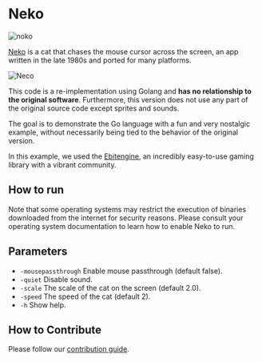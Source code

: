 # Neko

![noko](https://raw.githubusercontent.com/crgimenes/neko/master/assets/awake.png)

[Neko](https://en.wikipedia.org/wiki/Neko_(software)) is a cat that chases the mouse cursor across the screen, an app written in the late 1980s and ported for many platforms.

![Neco](https://github.com/crgimenes/neko/blob/master/fixtures/neko.gif)

This code is a re-implementation using Golang and **has no relationship to the original software**. Furthermore, this version does not use any part of the original source code except sprites and sounds.

The goal is to demonstrate the Go language with a fun and very nostalgic example, without necessarily being tied to the behavior of the original version.

In this example, we used the [Ebitengine](https://ebitengine.org), an incredibly easy-to-use gaming library with a vibrant community.

## How to run

Note that some operating systems may restrict the execution of binaries downloaded from the internet for security reasons. Please consult your operating system documentation to learn how to enable Neko to run.

## Parameters

- `-mousepassthrough` Enable mouse passthrough (default false).
- `-quiet` Disable sound.
- `-scale` The scale of the cat on the screen (default 2.0).
- `-speed` The speed of the cat (default 2).
- `-h` Show help.


## How to Contribute


Please follow our [contribution guide](CONTRIBUTING.md).
